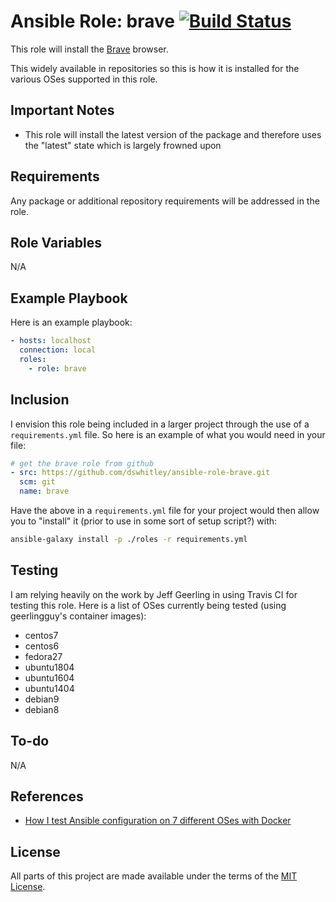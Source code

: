 Ansible Role: brave [![Build Status](https://travis-ci.com/thisdwhitley/ansible-role-brave.svg?branch=master)](https://travis-ci.com/thisdwhitley/ansible-role-brave)
====================================

This role will install the [Brave](https://brave.com/index/) browser.

This widely available in repositories so this is how it is installed for the
various OSes supported in this role.

Important Notes
---------------

* This role will install the latest version of the package and therefore uses
  the "latest" state which is largely frowned upon

Requirements
------------

Any package or additional repository requirements will be addressed in the role.

Role Variables
--------------

N/A

Example Playbook
----------------

Here is an example playbook:

```yaml
- hosts: localhost
  connection: local
  roles:
    - role: brave
```

Inclusion
---------

I envision this role being included in a larger project through the use of a
`requirements.yml` file.  So here is an example of what you would need in your
file:

```yaml
# get the brave role from github
- src: https://github.com/dswhitley/ansible-role-brave.git
  scm: git
  name: brave
```

Have the above in a `requirements.yml` file for your project would then allow
you to "install" it (prior to use in some sort of setup script?) with:

```bash
ansible-galaxy install -p ./roles -r requirements.yml
```

Testing
-------

I am relying heavily on the work by Jeff Geerling in using Travis CI for testing
this role.  Here is a list of OSes currently being tested (using geerlingguy's
container images):

* centos7
* centos6
* fedora27
* ubuntu1804
* ubuntu1604
* ubuntu1404
* debian9
* debian8

To-do
-----

N/A

References
----------

* [How I test Ansible configuration on 7 different OSes with Docker](https://www.jeffgeerling.com/blog/2018/how-i-test-ansible-configuration-on-7-different-oses-docker)

License
-------

All parts of this project are made available under the terms of the [MIT
License](LICENSE).
